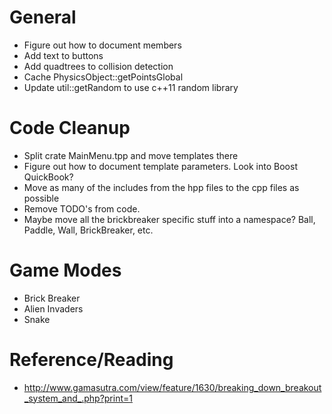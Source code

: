 # General
* Figure out how to document members
* Add text to buttons
* Add quadtrees to collision detection
* Cache PhysicsObject::getPointsGlobal
* Update util::getRandom to use c++11 random library

# Code Cleanup
* Split crate MainMenu.tpp and move templates there
* Figure out how to document template parameters. Look into Boost QuickBook?
* Move as many of the includes from the hpp files to the cpp files as possible
* Remove TODO's from code.
* Maybe move all the brickbreaker specific stuff into a namespace? Ball, Paddle, Wall, BrickBreaker, etc.

# Game Modes
* Brick Breaker
* Alien Invaders
* Snake

# Reference/Reading
* http://www.gamasutra.com/view/feature/1630/breaking_down_breakout_system_and_.php?print=1